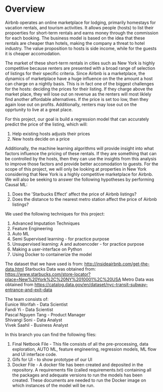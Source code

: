 # Overview

Airbnb operates an online marketplace for lodging, primarily homestays for vacation rentals, and tourism activities. It allows people (hosts) to list their propoerties for short-term rentals and earns money through the commission for each booking. The business model is based on the idea that these rentals are cheaper than hotels, making the company a threat to hotel industry. The value proposition to hosts is side income, while for the guests it is cheaper accomodation.

The market of these short-term rentals in cities such as New York is highly competitive because renters are presented with a broad range of selection of listings for their specific criteria. Since Airbnb is a marketplace, the dynamics of marketplace have a huge influence on the the amount a host can charge on a nightly basis. This is in fact one of the biggest challenges for the hosts: deciding the prices for their listing. If they charge above the market place, they will lose out on revenue as the renters will most liklely find another affordable alternatives. If the price is set too low, then they again lose out on profits. Additionally, renters may lose out on the opprtunity to live at a great place.

For this project, our goal is build a regression model that can accurately predict the price of the listing, which will:
1) Help existing hosts adjusts their prices
2) New hosts decide on a price

Additionally, the machine learning algorithms will provide insight into what factors influence the pricing of these rentals. If they are something that can be controlled by the hosts, then they can use the insights from this analysis to improve those factors and provide better accomodation to guests. For the scope of this project, we will only be looking at properties in New York considering that New York is a highly competitive marketplace for Airbnb. We will also be seeking to answer the following hypotheses by performing Causal ML:
1) Does the 'Starbucks Effect' affect the price of Airbnb listings?
2) Does the distance to the nearest metro station affect the price of Airbnb listings?

We used the following techniques for this project: 
1) Advanced Imputation Techniques
2) Feature Engineering 
3) Auto ML 
4) Semi Supervised learning - for practice purpose
5) Unsupervised learning: A and autoencoder - for practice purpose
6) Making a user-interface on Python 
7) Using Docker to containerize the model 

The dataset that we have used is from: http://insideairbnb.com/get-the-data.html
Starbucks Data was obtained from: https://www.starbucks.com/store-locator?place=New%20York%2C%20NY%2010001%2C%20USA
Metro Data was obtained from https://catalog.data.gov/en/dataset/nyc-transit-subway-entrance-and-exit-data

The team consists of:  
Eunice Worifah - Data Scientist  
Fandi Yi - Data Scientist  
Pascal Nguyen Tang - Product Manager  
Shivangi Soni - Data Analyst  
Vivek Saahil - Business Analyst  

In this branch you can find the following files: 
1) Final Netbook File - This file consists of all the pre-processing, data exploration, AUTO ML, feature engineering, regression models, ML flow and UI interface code.  
2) Gifs for UI - to show prototype of our UI
3) Docker File - A docker file has been created and deposited in the repository. A requirements file (called requirements.txt) containing all the packages and adequate versions to run the models has been created. These documents are needed to run the Docker image on which instances of the model will be run.
